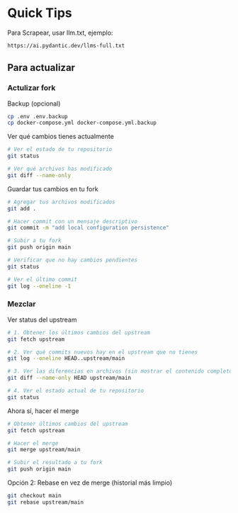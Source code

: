 # Quick Tips

Para Scrapear, usar llm.txt, ejemplo:

```bash
https://ai.pydantic.dev/llms-full.txt
```

## Para actualizar

### Actulizar fork
Backup (opcional)
```bash
cp .env .env.backup
cp docker-compose.yml docker-compose.yml.backup
```

Ver qué cambios tienes actualmente
```bash
# Ver el estado de tu repositorio
git status

# Ver qué archivos has modificado
git diff --name-only
```
Guardar tus cambios en tu fork
```bash
# Agregar tus archivos modificados
git add .

# Hacer commit con un mensaje descriptivo
git commit -m "add local configuration persistence"

# Subir a tu fork
git push origin main

# Verificar que no hay cambios pendientes
git status

# Ver el último commit
git log --oneline -1
```

### Mezclar
Ver status del upstream
```bash
# 1. Obtener los últimos cambios del upstream
git fetch upstream

# 2. Ver qué commits nuevos hay en el upstream que no tienes
git log --oneline HEAD..upstream/main

# 3. Ver las diferencias en archivos (sin mostrar el contenido completo)
git diff --name-only HEAD upstream/main

# 4. Ver el estado actual de tu repositorio
git status
```

Ahora sí, hacer el merge
```bash
# Obtener últimos cambios del upstream
git fetch upstream

# Hacer el merge
git merge upstream/main

# Subir el resultado a tu fork
git push origin main
```

Opción 2: Rebase en vez de merge (historial más limpio)
```bash
git checkout main
git rebase upstream/main
```